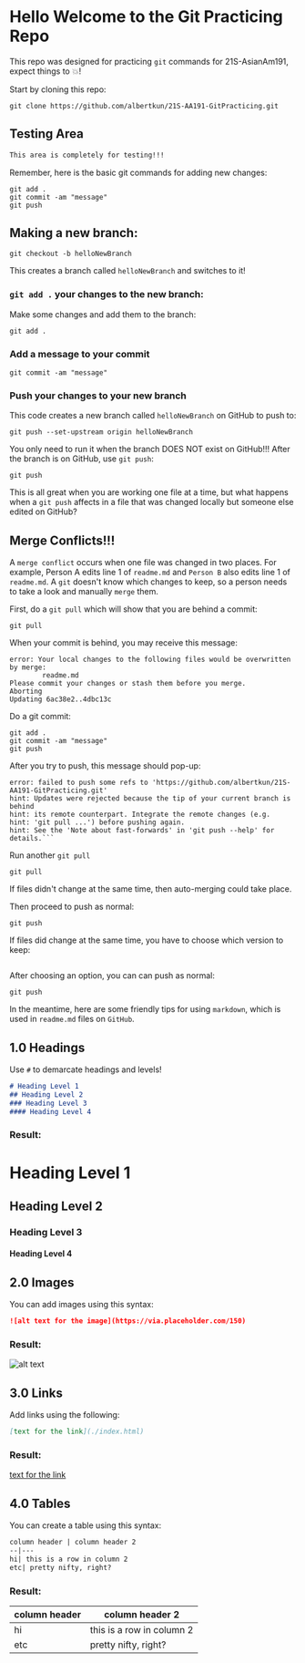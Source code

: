 # Hello Welcome to the Git Practicing Repo
This repo was designed for practicing `git` commands for 21S-AsianAm191, expect things to 💥!

Start by cloning this repo:
```
git clone https://github.com/albertkun/21S-AA191-GitPracticing.git
```

## Testing Area
```md
This area is completely for testing!!!
```

Remember, here is the basic git commands for adding new changes:

```
git add .
git commit -am "message"
git push
```

## Making a new branch:

```
git checkout -b helloNewBranch
```
This creates a branch called `helloNewBranch` and switches to it!

### `git add .` your changes to the new branch:
Make some changes and add them to the branch:
```
git add .
```

### Add a message to your commit
```
git commit -am "message"
```

### Push your changes to your new branch

This code creates a new branch called `helloNewBranch` on GitHub to push to:
```
git push --set-upstream origin helloNewBranch
```
You only need to run it when the branch DOES NOT exist on GitHub!!! After the branch is on GitHub, use `git push`:
```
git push
```

This is all great when you are working one file at a time, but what happens when a `git push` affects in a file that was changed locally but someone else edited on GitHub?

## Merge Conflicts!!!
A `merge conflict` occurs when one file was changed in two places. For example, Person A edits line 1 of `readme.md` and `Person B` also edits line 1 of `readme.md`. A `git` doesn't know which changes to keep, so a person needs to take a look and manually `merge` them.

First, do a `git pull` which will show that you are behind a commit:

```
git pull
```

When your commit is behind, you may receive this message:
```
error: Your local changes to the following files would be overwritten by merge:
        readme.md
Please commit your changes or stash them before you merge.
Aborting
Updating 6ac38e2..4dbc13c
```

Do a git commit:

```
git add .
git commit -am "message"
git push
```
After you try to push, this message should pop-up:

```
error: failed to push some refs to 'https://github.com/albertkun/21S-AA191-GitPracticing.git'
hint: Updates were rejected because the tip of your current branch is behind
hint: its remote counterpart. Integrate the remote changes (e.g.
hint: 'git pull ...') before pushing again.
hint: See the 'Note about fast-forwards' in 'git push --help' for details.```
```
Run another `git pull`
```
git pull
```
If files didn't change at the same time, then auto-merging could take place.

Then proceed to push as normal:
```
git push
```
If files did change at the same time, you have to choose which version to keep:

![]()

After choosing an option, you can can push as normal:

```
git push
```

In the meantime, here are some friendly tips for using `markdown`, which is used in `readme.md` files on `GitHub`.

## 1.0 Headings 
Use `#` to demarcate headings and levels!

```md
# Heading Level 1
## Heading Level 2
### Heading Level 3
#### Heading Level 4
```
### Result:
# Heading Level 1
## Heading Level 2
### Heading Level 3
#### Heading Level 4

## 2.0 Images
You can add images using this syntax:
```md
![alt text for the image](https://via.placeholder.com/150)
```
### Result:

![alt text](https://via.placeholder.com/150)
## 3.0 Links
Add links using the following:
```md
[text for the link](./index.html)
```
### Result:
[text for the link](./index.html)

## 4.0 Tables
You can create a table using this syntax:
```md
column header | column header 2
--|---
hi| this is a row in column 2
etc| pretty nifty, right?
```
### Result:
column header | column header 2
--|---
hi| this is a row in column 2
etc| pretty nifty, right?
